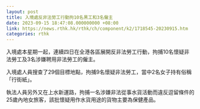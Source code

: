 ```yaml
---
layout: post
title: 入境處反非法勞工行動拘10名黑工和3名僱主
date: 2023-09-15 18:47:08.000000000 +08:00
link: https://news.rthk.hk/rthk/ch/component/k2/1718545-20230915.htm
categories: rthk
---
```


入境處本星期一起，連續四日在全港各區展開反非法勞工行動，拘捕10名懷疑非法勞工及3名涉嫌聘用非法勞工的僱主。

入境處人員搜查了29個目標地點，拘捕9名懷疑非法勞工，當中2名女子持有俗稱「行街紙」。

執法人員另外又在上水新運路，拘捕一名涉嫌非法從事水貨活動而違反逗留條件的25歲內地女旅客，該批懷疑用作水貨用途的貨物主要為保健產品。
